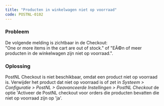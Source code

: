 ```yaml
---
title: "Producten in winkelwagen niet op voorraad"
code: POSTNL-0102
---
```



<p><h3>Probleem</h3></p><p>De volgende melding is zichtbaar in de Checkout:<br>"One or more items in the cart are out of stock." of "EÃ©n of meer producten in de winkelwagen zijn niet op voorraad.".<br><h3>Oplossing</h3></p><p>PostNL Checkout is niet beschikbaar, omdat een product niet op voorraad is. Verwijder het product dat niet op voorraad is of zet in <em>Systeem &gt; Configuratie &gt; PostNL &gt; Geavanceerde Instellingen &gt; PostNL Checkout</em> de optie 'Activeer de PostNL checkout voor orders die producten bevatten die niet op voorraad zijn op 'ja'.</p>
